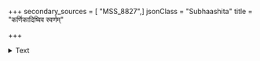 +++
secondary_sources = [ "MSS_8827",]
jsonClass = "Subhaashita"
title = "कर्णिकादिष्विव स्वर्णम्"

+++

<details><summary>Text</summary>

कर्णिकादिष्विव स्वर्णम् अर्णवादिष्विवोदकम्।  
भेदिष्वभेदि यत् तस्मै परस्मै महसे नमः॥
</details>
